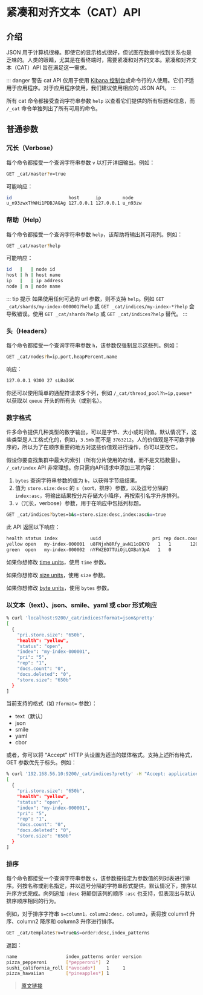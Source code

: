 # 紧凑和对齐文本（CAT）API

## 介绍

JSON 用于计算机很棒。即使它的显示格式很好，但试图在数据中找到关系也是乏味的。人类的眼睛，尤其是在看终端时，需要紧凑和对齐的文本。紧凑和对齐文本（CAT）API 旨在满足这一需求。

::: danger 警告
cat API 仅用于使用 [Kibana 控制台](https://www.elastic.co/guide/en/kibana/7.16/console-kibana.html)或命令行的人使用。它们*不*适用于应用程序。对于应用程序使用，我们建议使用相应的 JSON API。
:::

所有 cat 命令都接受查询字符串参数 `help` 以查看它们提供的所有标题和信息，而 `/_cat` 命令单独列出了所有可用的命令。

## 普通参数

### 冗长（Verbose）

每个命令都接受一个查询字符串参数 `v` 以打开详细输出。例如：

```bash
GET _cat/master?v=true
```

可能响应：

```bash
id                     host      ip        node
u_n93zwxThWHi1PDBJAGAg 127.0.0.1 127.0.0.1 u_n93zw
```

### 帮助（Help）

每个命令都接受一个查询字符串参数 `help`，该帮助将输出其可用列。例如：

```bash
GET _cat/master?help
```

可能响应：

```bash
id   |   | node id
host | h | host name
ip   |   | ip address
node | n | node name
```

::: tip 提示
如果使用任何可选的 url 参数，则不支持 `help`。例如 `GET _cat/shards/my-index-000001?help` 或 `GET _cat/indices/my-index-*?help` 会导致错误。使用 `GET _cat/shards?help` 或 `GET _cat/indices?help` 替代。
:::

### 头（Headers）

每个命令都接受一个查询字符串参数 `h`，该参数仅强制显示这些列。例如：

```bash
GET _cat/nodes?h=ip,port,heapPercent,name
```

响应：

```bash
127.0.0.1 9300 27 sLBaIGK
```

你还可以使用简单的通配符请求多个列，例如 `/_cat/thread_pool?h=ip,queue*` 以获取以 `queue` 开头的所有头（或别名）。

### 数字格式

许多命令提供几种类型的数字输出，可以是字节、大小或时间值。默认情况下，这些类型是人工格式化的，例如，`3.5mb` 而不是 `3763212`。人的价值观是不可数字排序的，所以为了在顺序重要的地方对这些价值观进行操作，你可以更改它。

假设你要查找集群中最大的索引（所有分片使用的存储，而不是文档数量）。 `/_cat/index` API 非常理想。你只需向API请求中添加三项内容：

1. `bytes` 查询字符串参数的值为 `b`，以获得字节级结果。
2. 值为 `store.size:desc` 的 `s`（sort，排序）参数，以及逗号分隔的 `index:asc`，将输出结果按分片存储大小降序，再按索引名字升序排列。
3. `v`（冗长，verbose）参数，用于在响应中包括列标题。

```bash
GET _cat/indices?bytes=b&s=store.size:desc,index:asc&v=true
```

此 API 返回以下响应：

```bash
health status index            uuid                   pri rep docs.count docs.deleted store.size pri.store.size
yellow open   my-index-000001  u8FNjxh8Rfy_awN11oDKYQ   1   1       1200            0      72171         72171
green  open   my-index-000002  nYFWZEO7TUiOjLQXBaYJpA   1   0          0            0        230          230
```

如果你想修改 [time units](/rest_apis/api_convention/common_options#时间单位)，使用 `time` 参数。

如果你想修改 [size units](/rest_apis/api_convention/common_options#无单位数量)，使用 `size` 参数。

如果你想修改 [byte units](/rest_apis/api_convention/common_options#字节大小单位)，使用 `bytes` 参数。

### 以文本（text）、json、smile、yaml 或 cbor 形式响应

```bash
% curl 'localhost:9200/_cat/indices?format=json&pretty'
[
  {
    "pri.store.size": "650b",
    "health": "yellow",
    "status": "open",
    "index": "my-index-000001",
    "pri": "5",
    "rep": "1",
    "docs.count": "0",
    "docs.deleted": "0",
    "store.size": "650b"
  }
]
```

当前支持的格式（如 `?format=` 参数）：

- text（默认）
- json
- smile
- yaml
- cbor

或者，你可以将 “Accept” HTTP 头设置为适当的媒体格式。支持上述所有格式，GET 参数优先于标头。例如：

```bash
% curl '192.168.56.10:9200/_cat/indices?pretty' -H "Accept: application/json"
[
  {
    "pri.store.size": "650b",
    "health": "yellow",
    "status": "open",
    "index": "my-index-000001",
    "pri": "5",
    "rep": "1",
    "docs.count": "0",
    "docs.deleted": "0",
    "store.size": "650b"
  }
]
```

### 排序

每个命令都接受一个查询字符串参数 `s`，该参数按指定为参数值的列对表进行排序。列按名称或别名指定，并以逗号分隔的字符串形式提供。默认情况下，排序以升序方式完成。向列追加 `:desc` 将颠倒该列的顺序 `:asc` 也支持，但表现出与默认排序顺序相同的行为。

例如，对于排序字符串 `s=column1，column2:desc，column3`，表将按 column1 升序、column2 降序和 column3 升序进行排序。

```bash
GET _cat/templates?v=true&s=order:desc,index_patterns
```

返回：

```bash
name                  index_patterns order version
pizza_pepperoni       [*pepperoni*]  2
sushi_california_roll [*avocado*]    1     1
pizza_hawaiian        [*pineapples*] 1
```

> [原文链接](https://www.elastic.co/guide/en/elasticsearch/reference/current/cat.html)
